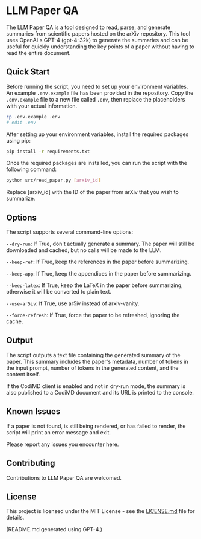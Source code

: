 # LLM Paper QA
The LLM Paper QA is a tool designed to read, parse, and generate summaries from scientific papers hosted on the arXiv repository. This tool uses OpenAI's GPT-4 (gpt-4-32k) to generate the summaries and can be useful for quickly understanding the key points of a paper without having to read the entire document.

## Quick Start
Before running the script, you need to set up your environment variables. An example `.env.example` file has been provided in the repository. Copy the `.env.example` file to a new file called `.env`, then replace the placeholders with your actual information.

```bash
cp .env.example .env
# edit .env
```

After setting up your environment variables, install the required packages using pip:

```bash
pip install -r requirements.txt
```

Once the required packages are installed, you can run the script with the following command:

```bash
python src/read_paper.py [arxiv_id]
```

Replace [arxiv_id] with the ID of the paper from arXiv that you wish to summarize.

## Options
The script supports several command-line options:

`--dry-run`: If True, don't actually generate a summary. The paper will still be downloaded and cached, but no calls will be made to the LLM.

`--keep-ref`: If True, keep the references in the paper before summarizing.

`--keep-app`: If True, keep the appendices in the paper before summarizing.

`--keep-latex`: If True, keep the LaTeX in the paper before summarizing, otherwise it will be converted to plain text.

`--use-ar5iv`: If True, use ar5iv instead of arxiv-vanity.

`--force-refresh`: If True, force the paper to be refreshed, ignoring the cache.

## Output
The script outputs a text file containing the generated summary of the paper. This summary includes the paper's metadata, number of tokens in the input prompt, number of tokens in the generated content, and the content itself.

If the CodiMD client is enabled and not in dry-run mode, the summary is also published to a CodiMD document and its URL is printed to the console.

## Known Issues
If a paper is not found, is still being rendered, or has failed to render, the script will print an error message and exit.

Please report any issues you encounter here.

## Contributing
Contributions to LLM Paper QA are welcomed.

## License
This project is licensed under the MIT License - see the [LICENSE.md](LICENSE.md) file for details.

(README.md generated using GPT-4.)
